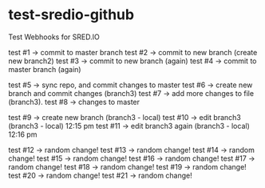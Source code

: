 # test-sredio-github
Test Webhooks for SRED.IO

test #1 -> commit to master branch
test #2 -> commit to new branch (create new branch2)
test #3 -> commit to new branch (again)
test #4 -> commit to master branch (again)

test #5 -> sync repo, and commit changes to master
test #6 -> create new branch and commit changes (branch3)
test #7 -> add more changes to file (branch3).
test #8 -> changes to master

test #9 -> create new branch (branch3 - local)
test #10 -> edit branch3 (branch3 - local) 12:15 pm
test #11 -> edit branch3 again (branch3 - local) 12:16 pm

test #12 -> random change!
test #13 -> random change!
test #14 -> random change!
test #15 -> random change!
test #16 -> random change!
test #17 -> random change!
test #18 -> random change!
test #19 -> random change!
test #20 -> random change!
test #21 -> random change!
